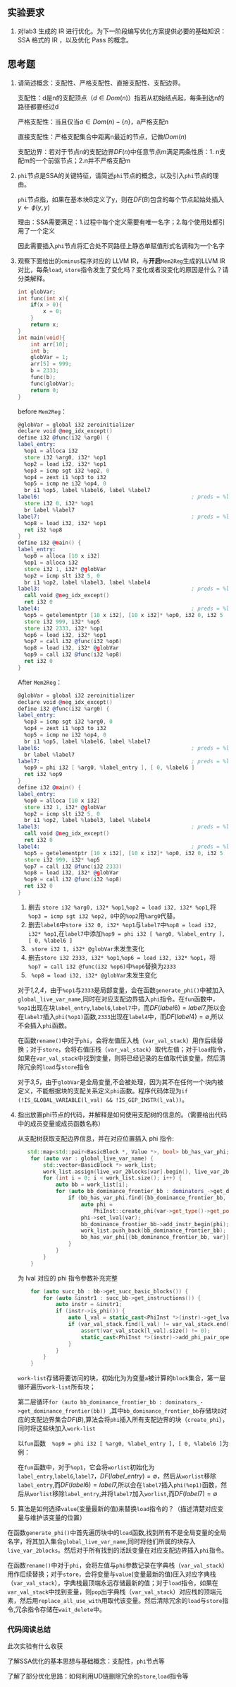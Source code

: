 ## 实验要求

1. 对lab3 生成的 IR 进行优化。为下一阶段编写优化方案提供必要的基础知识：SSA 格式的 IR ，以及优化 Pass 的概念。

## 思考题
1. 请简述概念：支配性、严格支配性、直接支配性、支配边界。

   支配性：d是n的支配顶点（$d\in Dom(n)$）指若从初始结点起，每条到达n的路径都要经过d

   严格支配性：当且仅当$a\in Dom(n)-\{n\}$，a严格支配n

   直接支配性：严格支配集合中距离n最近的节点，记做$IDom(n)$

   支配边界：若对于节点n的支配边界$DF(n)$中任意节点m满足两条性质：1. n支配m的一个前驱节点；2.n并不严格支配m

2. `phi`节点是SSA的关键特征，请简述`phi`节点的概念，以及引入`phi`节点的理由。

   `phi`节点指，如果在基本块B定义了y，则在$DF(B)$包含的每个节点起始处插入 $y\leftarrow\phi(y,y)$

   理由：SSA需要满足：1.过程中每个定义需要有唯一名字；2.每个使用处都引用了一个定义

   因此需要插入`phi`节点将汇合处不同路径上静态单赋值形式名调和为一个名字

3. 观察下面给出的`cminus`程序对应的 LLVM IR，与**开启**`Mem2Reg`生成的LLVM IR对比，每条`load`, `store`指令发生了变化吗？变化或者没变化的原因是什么？请分类解释。

   ```c
   int globVar;
   int func(int x){
       if(x > 0){
           x = 0;
       }
       return x;
   }
   int main(void){
       int arr[10];
       int b;
       globVar = 1;
       arr[5] = 999;
       b = 2333;
       func(b);
       func(globVar);
       return 0;
   }
   ```

   before `Mem2Reg`：

   ```asm
   @globVar = global i32 zeroinitializer
   declare void @neg_idx_except()
   define i32 @func(i32 %arg0) {
   label_entry:
     %op1 = alloca i32
     store i32 %arg0, i32* %op1
     %op2 = load i32, i32* %op1
     %op3 = icmp sgt i32 %op2, 0
     %op4 = zext i1 %op3 to i32
     %op5 = icmp ne i32 %op4, 0
     br i1 %op5, label %label6, label %label7
   label6:                                                ; preds = %label_entry
     store i32 0, i32* %op1
     br label %label7
   label7:                                                ; preds = %label_entry, %label6
     %op8 = load i32, i32* %op1
     ret i32 %op8
   }
   define i32 @main() {
   label_entry:
     %op0 = alloca [10 x i32]
     %op1 = alloca i32
     store i32 1, i32* @globVar
     %op2 = icmp slt i32 5, 0
     br i1 %op2, label %label3, label %label4
   label3:                                                ; preds = %label_entry
     call void @neg_idx_except()
     ret i32 0
   label4:                                                ; preds = %label_entry
     %op5 = getelementptr [10 x i32], [10 x i32]* %op0, i32 0, i32 5
     store i32 999, i32* %op5
     store i32 2333, i32* %op1
     %op6 = load i32, i32* %op1
     %op7 = call i32 @func(i32 %op6)
     %op8 = load i32, i32* @globVar
     %op9 = call i32 @func(i32 %op8)
     ret i32 0
   }
   ```

   After `Mem2Reg`：

   ```asm
   @globVar = global i32 zeroinitializer
   declare void @neg_idx_except()
   define i32 @func(i32 %arg0) {
   label_entry:
     %op3 = icmp sgt i32 %arg0, 0
     %op4 = zext i1 %op3 to i32
     %op5 = icmp ne i32 %op4, 0
     br i1 %op5, label %label6, label %label7
   label6:                                                ; preds = %label_entry
     br label %label7
   label7:                                                ; preds = %label_entry, %label6
     %op9 = phi i32 [ %arg0, %label_entry ], [ 0, %label6 ]
     ret i32 %op9
   }
   define i32 @main() {
   label_entry:
     %op0 = alloca [10 x i32]
     store i32 1, i32* @globVar
     %op2 = icmp slt i32 5, 0
     br i1 %op2, label %label3, label %label4
   label3:                                                ; preds = %label_entry
     call void @neg_idx_except()
     ret i32 0
   label4:                                                ; preds = %label_entry
     %op5 = getelementptr [10 x i32], [10 x i32]* %op0, i32 0, i32 5
     store i32 999, i32* %op5
     %op7 = call i32 @func(i32 2333)
     %op8 = load i32, i32* @globVar
     %op9 = call i32 @func(i32 %op8)
     ret i32 0
   }
   ```

   1. 删去 `store i32 %arg0, i32* %op1`,`%op2 = load i32, i32* %op1`,将` %op3 = icmp sgt i32 %op2, 0`中的`%op2`用`%arg0`代替。
   2. 删去`label6`中`store i32 0, i32* %op1`与`label7`中`%op8 = load i32, i32* %op1`,在`label7`中添加`%op9 = phi i32 [ %arg0, %label_entry ], [ 0, %label6 ]`
   3. ` store i32 1, i32* @globVar`未发生变化
   4.  删去`store i32 2333, i32* %op1`,`%op6 = load i32, i32* %op1`，将` %op7 = call i32 @func(i32 %op6)`中`%op6`替换为`2333`
   5. ` %op8 = load i32, i32* @globVar`未发生变化

   对于*1,2,4*，由于`%op1`与`2333`是局部变量，会在函数`generate_phi()`中被加入`global_live_var_name`,同时在对应支配边界插入`phi`指令。在`fun`函数中，`%op1`出现在块`label_entry`,`label6`,`label7`中，而$DF(label6)=label7$,所以会在`label7`插入`phi(%op1)`函数,`2333`出现在`label4`中，而$DF(label4)=\emptyset$,所以不会插入`phi`函数。

   在函数`rename()`中对于`phi`，会将左值压入栈（`var_val_stack`）用作后续替换；对于`store`，会将右值压栈（`var_val_stack`）取代左值；对于`load`指令，如果在`var_val_stack`中找到变量，则将已经记录的左值取代该变量。然后清除冗余的`load`与`store`指令

   对于*3,5*，由于`globVar`是全局变量,不会被处理，因为其不在任何一个块内被定义，不能根据块的支配关系定义`phi`函数。程序代码体现为`if (!IS_GLOBAL_VARIABLE(l_val) && !IS_GEP_INSTR(l_val))`。

4. 指出放置phi节点的代码，并解释是如何使用支配树的信息的。（需要给出代码中的成员变量或成员函数名称）

   从支配树获取支配边界信息，并在对应位置插入 phi 指令:

   ```c++
      std::map<std::pair<BasicBlock *, Value *>, bool> bb_has_var_phi; // bb has phi for var
       for (auto var : global_live_var_name) {
           std::vector<BasicBlock *> work_list;
           work_list.assign(live_var_2blocks[var].begin(), live_var_2blocks[var].end());
           for (int i = 0; i < work_list.size(); i++) {
               auto bb = work_list[i];
               for (auto bb_dominance_frontier_bb : dominators_->get_dominance_frontier(bb)) {
                   if (bb_has_var_phi.find({bb_dominance_frontier_bb, var}) == bb_has_var_phi.end()) {
                       auto phi =
                           PhiInst::create_phi(var->get_type()->get_pointer_element_type(), bb_dominance_frontier_bb);
                       phi->set_lval(var);
                       bb_dominance_frontier_bb->add_instr_begin(phi);
                       work_list.push_back(bb_dominance_frontier_bb);
                       bb_has_var_phi[{bb_dominance_frontier_bb, var}] = true;
                   }
               }
           }
       }
   ```

   为 lval 对应的 phi 指令参数补充完整

   ```c++
       for (auto succ_bb : bb->get_succ_basic_blocks()) {
           for (auto &instr1 : succ_bb->get_instructions()) {
               auto instr = &instr1;
               if (instr->is_phi()) {
                   auto l_val = static_cast<PhiInst *>(instr)->get_lval();
                   if (var_val_stack.find(l_val) != var_val_stack.end()) {
                       assert(var_val_stack[l_val].size() != 0);
                       static_cast<PhiInst *>(instr)->add_phi_pair_operand(var_val_stack[l_val].back(), bb);
                   }
               }
           }
       }
   ```

   `work-list`存储将要访问的块，初始化为为变量`a`被计算的`block`集合，第一层循环遍历`work-list`所有块；

   第二层循环`for (auto bb_dominance_frontier_bb : dominators_->get_dominance_frontier(bb)) `,其中`bb_dominance_frontier_bb`存储块`B`对应的支配边界集合$DF(B)$,算法会将`phi`插入所有支配边界的块（`create_phi`），同时将这些块加入`work-list`

   以`fun`函数`  %op9 = phi i32 [ %arg0, %label_entry ], [ 0, %label6 ]`为例：

   在`fun`函数中，对于`%op1`，它会将`worlist`初始化为`label_entry`,`label6`,`label7`，$DF(label\_entry)=\emptyset$，然后从`worlist`移除`label_entry`,而$DF(label6)=label7$,所以会在`label7`插入`phi(%op1)`函数，然后从`worlist`移除`label_entry`,并将`label7`加入`worlist`,而$DF(label7)=\emptyset$

5. 算法是如何选择`value`(变量最新的值)来替换`load`指令的？（描述清楚对应变量与维护该变量的位置）

​		在函数`generate_phi()`中首先遍历块中的`load`函数,找到所有不是全局变量的全局名字，将其加入集合`global_live_var_name`,同时将他们所属的块存入`live_var_2blocks`。然后对于所有找到的活跃变量在对应支配边界插入`phi`指令。

在函数`rename()`中对于`phi`，会将左值与`phi`参数记录在字典栈（`var_val_stack`）用作后续替换；对于`store`，会将变量与`value`(变量最新的值)压入对应字典栈（`var_val_stack`），字典栈最顶端永远存储最新的值；对于`load`指令，如果在`var_val_stack`中找到变量，则`pop`出字典栈（`var_val_stack`）对应栈的顶端元素，然后用`replace_all_use_with`用取代该变量。然后清除冗余的`load`与`store`指令,冗余指令存储在`wait_delete`中。

### 代码阅读总结

此次实验有什么收获

了解SSA优化的基本思想与基础概念：支配性，`phi`节点等

了解了部分优化思路：如何利用UD链删除冗余的`store`,`load`指令等